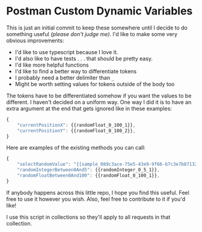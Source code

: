# Postman Custom Dynamic Variables

This is just an initial commit to keep these somewhere until I decide to do something useful *(please don't judge me)*.  I'd like to make some very obvious improvements:

* I'd like to use typescript because I love it.
* I'd also like to have tests . . . that should be pretty easy.
* I'd like more helpful functions
* I'd like to find a better way to differentiate tokens
* I probably need a better delimiter than `_`
* Might be worth setting values for tokens outside of the body too

The tokens have to be differentiated somehow if you want the values to be different.  I haven't decided on a uniform way.  One way I did it is to have an extra argument at the end that gets ignored like in these examples:
```javascript
{
    "currentPositionX": {{randomFloat_0_100_1}},
    "currentPositionY": {{randomFloat_0_100_2}},
}
```

Here are examples of the existing methods you can call:

```javascript
{
    "selectRandomValue": "{{sample_089c3ace-75e5-43e9-9f66-b7c3e7b87132_6794B2BE-3B4D-4FDF-8B20-12E0342D673F_4A373BFF-1FFA-4076-8339-60C56B0CF158}}",
    "randomIntegerBetween0And5": {{randomInteger_0_5_1}},
    "randomFloatBetween0And100": {{randomFloat_0_100_1}},
}
```

If anybody happens across this little repo, I hope you find this useful.  Feel free to use it however you wish.  Also, feel free to contribute to it if you'd like!

I use this script in collections so they'll apply to all requests in that collection.
